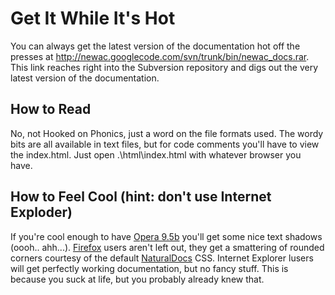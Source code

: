 # Get It While It's Hot #

You can always get the latest version of the documentation hot off the presses at http://newac.googlecode.com/svn/trunk/bin/newac_docs.rar. This link reaches right into the Subversion repository and digs out the very latest version of the documentation.

## How to Read ##
No, not Hooked on Phonics, just a word on the file formats used. The wordy bits are all available in text files, but for code comments you'll have to view the index.html. Just open .\html\index.html with whatever browser you have.


## How to Feel Cool (hint: don't use Internet Exploder) ##
If you're cool enough to have [Opera 9.5b](http://www.opera.com/download/?ver=9.50b) you'll get some nice text shadows (oooh.. ahh...). [Firefox](http://firefox.com) users aren't left out, they get a smattering of rounded corners courtesy of the default [NaturalDocs](http://naturaldocs.org) CSS. Internet Explorer lusers will get perfectly working documentation, but no fancy stuff. This is because you suck at life, but you probably already knew that.